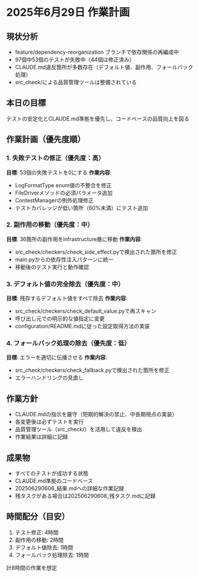 # 2025年6月29日 作業計画

## 現状分析
- feature/dependency-reorganization ブランチで依存関係の再編成中
- 97個中53個のテストが失敗中（44個は修正済み）
- CLAUDE.md違反箇所が多数存在（デフォルト値、副作用、フォールバック処理）
- src_check/による品質管理ツールは整備されている

## 本日の目標
テストの安定化とCLAUDE.md準拠を優先し、コードベースの品質向上を図る

## 作業計画（優先度順）

### 1. 失敗テストの修正（優先度：高）
**目標**: 53個の失敗テストを0にする
**作業内容**:
- LogFormatType enum値の不整合を修正
- FileDriverメソッドの必須パラメータ追加
- ContestManagerの例外処理修正
- テストカバレッジが低い箇所（60%未満）にテスト追加

### 2. 副作用の移動（優先度：中）
**目標**: 36箇所の副作用をinfrastructure層に移動
**作業内容**:
- src_check/checkers/check_side_effect.pyで検出された箇所を修正
- main.pyからの依存性注入パターンに統一
- 移動後のテスト実行と動作確認

### 3. デフォルト値の完全除去（優先度：中）
**目標**: 残存するデフォルト値をすべて除去
**作業内容**:
- src_check/checkers/check_default_value.pyで再スキャン
- 呼び出し元での明示的な値指定に変更
- configuration/README.mdに従った設定取得方法の実装

### 4. フォールバック処理の除去（優先度：低）
**目標**: エラーを適切に伝播させる
**作業内容**:
- src_check/checkers/check_fallback.pyで検出された箇所を修正
- エラーハンドリングの見直し

## 作業方針
- CLAUDE.mdの指示を厳守（短期的解決の禁止、中長期視点の実装）
- 各変更後は必ずテストを実行
- 品質管理ツール（src_check/）を活用して違反を検出
- 作業結果は詳細に記録

## 成果物
- すべてのテストが成功する状態
- CLAUDE.md準拠のコードベース
- 202506290608_結果.mdへの詳細な作業記録
- 残タスクがある場合は202506290608_残タスク.mdに記録

## 時間配分（目安）
1. テスト修正: 4時間
2. 副作用の移動: 2時間
3. デフォルト値除去: 1時間
4. フォールバック処理除去: 1時間

計8時間の作業を想定